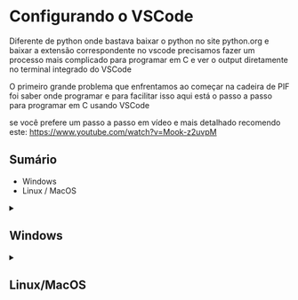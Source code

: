 # Configurando o VSCode

Diferente de python onde bastava baixar o python no site python.org e baixar a extensão correspondente no vscode precisamos fazer um processo mais complicado para programar em C e ver o output diretamente no terminal integrado do VSCode

O primeiro grande problema que enfrentamos ao começar na cadeira de PIF foi saber onde programar e para facilitar isso aqui está o passo a passo para programar em C usando VSCode

se você prefere um passo a passo em vídeo e mais detalhado recomendo este: https://www.youtube.com/watch?v=Mook-z2uvpM

## Sumário

- Windows
- Linux / MacOS

<details>
<summary><h2>Windows</h2></summary>

  <details>
  <summary><h4>Instalar MinGW</h4></summary>

  Esse passo é importante aos que usam Windows O.S. para programar ja que não contem GCC nativo no sistema

  Você pode pesquisar o MinGW na internet e acessar o primeiro link ou clicar aqui: https://sourceforge.net/projects/mingw/

  ##### Clique em ```install```:

  ![Captura de tela 2024-12-04 155538](https://github.com/user-attachments/assets/61b8ee7d-166e-4e30-8c51-99a734cd0b16)

  ##### Clique em ```continue```:

  ![Captura de tela 2024-12-04 155730](https://github.com/user-attachments/assets/a690f9bb-f9bc-4e0a-9433-b88a1c6da725)

  ##### Ao finalizar a instalação clique novamente em ```continue```

  ![image](https://github.com/user-attachments/assets/3db967b9-659f-4d85-bb0c-1da53e102e5e)

  ##### Selecione ```mingw32-base``` para a instalação

  ![image](https://github.com/user-attachments/assets/8e51f799-2c18-4406-a6b7-565121e03915)

  ##### Clique em ```Installation```

  ![image](https://github.com/user-attachments/assets/f5011472-1d01-49e1-a2ea-a7d65a6f2375)

  ##### Clique em ```Apply changes```

  ![image](https://github.com/user-attachments/assets/fe16c4b6-0138-4362-8dad-351d52a1099f)

  ##### Clique em ```Apply```

  ![image](https://github.com/user-attachments/assets/fb30761a-d5f3-4cd0-946c-873ce706d128)

  ##### Pressione ```Windows``` e digite variáveis de ambiente do sistema, clique nessa opção:

  ![image](https://github.com/user-attachments/assets/3d840286-7d90-4a59-b7b1-eb2509baa220)

  ##### Clique em ```Variáveis de Ambiente```

  ![image](https://github.com/user-attachments/assets/531e95e7-7a4c-42e6-a084-1d104276b96e)

  ##### Clique duas vezes em ```PATH```

  ![image](https://github.com/user-attachments/assets/d98d6bba-b3bc-4b82-b458-0f3253ee188e)

  ##### Clique em ```Novo```

  ![image](https://github.com/user-attachments/assets/9a3e0e00-583d-4891-acee-6ba91c996717)

  ##### Adicione esse caminho: ```C:\MinGW\bin``` e confirme

  ![image](https://github.com/user-attachments/assets/68a8c6a8-0e67-494e-8174-3b9084b98000)
  
  </details>

  <details>
  <summary><h4>Instalar Extensões no vs code</h4></summary>

  - ```C/C++``` da Microsoft
  - ```C/C++ Compile Run``` de danielpinto8zz6

  ![image](https://github.com/user-attachments/assets/628ebda2-a669-4bae-bf2f-78b7c4a4147b)


  </details>

</details>

<details>
<summary><h2>Linux/MacOS</h2></summary>

  <details>
  <summary><h4>Instalar Extensões no vs code</h4></summary>

  - ```C/C++``` da Microsoft
  - ```C/C++ Compile Run``` de danielpinto8zz6

  ![image](https://github.com/user-attachments/assets/628ebda2-a669-4bae-bf2f-78b7c4a4147b)


  </details>

</details>





